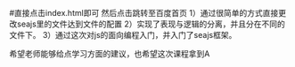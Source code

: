 #直接点击index.html即可 然后点击跳转至百度首页
1）通过很简单的方式直接更改seajs里的文件达到文件的配置
2）实现了表现与逻辑的分离，并且分在不同的文件下。
3）通过这次对js的面向编程入门，并入门了seajs框架。

希望老师能够给点学习方面的建议，也希望这次课程拿到A
